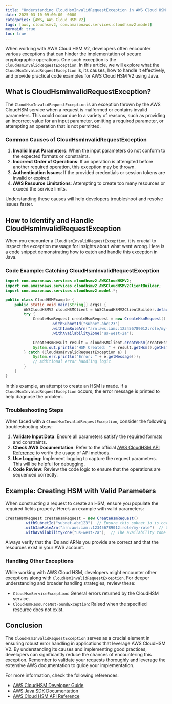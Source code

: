 ```yaml
---
title: "Understanding CloudHsmInvalidRequestException in AWS Cloud HSM V2"
date: 2025-03-10 09:00:00 -0000
categories: [AWS, AWS Cloud HSM V2]
tags: [aws, cloudhsmv2, com.amazonaws.services.cloudhsmv2.model]
mermaid: true
toc: true
---
```



When working with AWS Cloud HSM V2, developers often encounter various exceptions that can hinder the implementation of secure cryptographic operations. One such exception is the `CloudHsmInvalidRequestException`. In this article, we will explore what the `CloudHsmInvalidRequestException` is, its causes, how to handle it effectively, and provide practical code examples for AWS Cloud HSM V2 using Java.

## What is CloudHsmInvalidRequestException?

The `CloudHsmInvalidRequestException` is an exception thrown by the AWS CloudHSM service when a request is malformed or contains invalid parameters. This could occur due to a variety of reasons, such as providing an incorrect value for an input parameter, omitting a required parameter, or attempting an operation that is not permitted.

### Common Causes of CloudHsmInvalidRequestException

1. **Invalid Input Parameters**: When the input parameters do not conform to the expected formats or constraints.
2. **Incorrect Order of Operations**: If an operation is attempted before another required operation, this exception may be thrown.
3. **Authentication Issues**: If the provided credentials or session tokens are invalid or expired.
4. **AWS Resource Limitations**: Attempting to create too many resources or exceed the service limits.

Understanding these causes will help developers troubleshoot and resolve issues faster.

## How to Identify and Handle CloudHsmInvalidRequestException

When you encounter a `CloudHsmInvalidRequestException`, it is crucial to inspect the exception message for insights about what went wrong. Here is a code snippet demonstrating how to catch and handle this exception in Java.

### Code Example: Catching CloudHsmInvalidRequestException

```java
import com.amazonaws.services.cloudhsmv2.AWSCloudHSMV2;
import com.amazonaws.services.cloudhsmv2.AWSCloudHSMV2ClientBuilder;
import com.amazonaws.services.cloudhsmv2.model.*;

public class CloudHSMExample {
    public static void main(String[] args) {
        AWSCloudHSMV2 cloudHSMClient = AWSCloudHSMV2ClientBuilder.defaultClient();
        try {
            CreateHsmRequest createHsmRequest = new CreateHsmRequest()
                    .withSubnetId("subnet-abc123")
                    .withIamRoleArn("arn:aws:iam::123456789012:role/my-role")
                    .withAvailabilityZone("us-west-2a");

            CreateHsmResult result = cloudHSMClient.createHsm(createHsmRequest);
            System.out.println("HSM Created: " + result.getHsm().getHsmId());
        } catch (CloudHsmInvalidRequestException e) {
            System.err.println("Error: " + e.getMessage());
            // Additional error handling logic
        }
    }
}
```

In this example, an attempt to create an HSM is made. If a `CloudHsmInvalidRequestException` occurs, the error message is printed to help diagnose the problem.

### Troubleshooting Steps

When faced with a `CloudHsmInvalidRequestException`, consider the following troubleshooting steps:

1. **Validate Input Data**: Ensure all parameters satisfy the required formats and constraints.
2. **Check AWS Documentation**: Refer to the official [AWS CloudHSM API Reference](https://docs.aws.amazon.com/cloudhsm/latest/APIReference/Welcome.html) to verify the usage of API methods.
3. **Use Logging**: Implement logging to capture the request parameters. This will be helpful for debugging.
4. **Code Review**: Review the code logic to ensure that the operations are sequenced correctly.

## Example: Creating HSM with Valid Parameters

When constructing a request to create an HSM, ensure you populate the required fields properly. Here’s an example with valid parameters:

```java
CreateHsmRequest createHsmRequest = new CreateHsmRequest()
        .withSubnetId("subnet-abc123")  // Ensure this subnet id is correct and available
        .withIamRoleArn("arn:aws:iam::123456789012:role/my-role")  // Check if IAM Role has necessary permissions
        .withAvailabilityZone("us-west-2a");  // The availability zone must be valid for your selected region
```

Always verify that the IDs and ARNs you provide are correct and that the resources exist in your AWS account.

### Handling Other Exceptions

While working with AWS Cloud HSM, developers might encounter other exceptions along with `CloudHsmInvalidRequestException`. For deeper understanding and broader handling strategies, review these:

- `CloudHsmServiceException`: General errors returned by the CloudHSM service.
- `CloudHsmResourceNotFoundException`: Raised when the specified resource does not exist.

## Conclusion

The `CloudHsmInvalidRequestException` serves as a crucial element in ensuring robust error handling in applications that leverage AWS CloudHSM V2. By understanding its causes and implementing good practices, developers can significantly reduce the chances of encountering this exception. Remember to validate your requests thoroughly and leverage the extensive AWS documentation to guide your implementation.

For more information, check the following references:

- [AWS CloudHSM Developer Guide](https://docs.aws.amazon.com/cloudhsm/latest/userguide/what-is.html)
- [AWS Java SDK Documentation](https://docs.aws.amazon.com/sdk-for-java/latest/developer-guide/home.html)
- [AWS Cloud HSM API Reference](https://docs.aws.amazon.com/cloudhsm/latest/APIReference/Welcome.html)